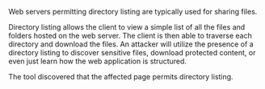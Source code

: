 Web servers permitting directory listing are typically used for
sharing files.

Directory listing allows the client to view a simple
list of all the files and folders hosted on the web server. The client
is then able to traverse each directory and download the files.
An attacker will utilize the presence of a directory listing to
discover sensitive files, download protected content, or even just
learn how the web application is structured.

The tool discovered that
the affected page permits directory listing.